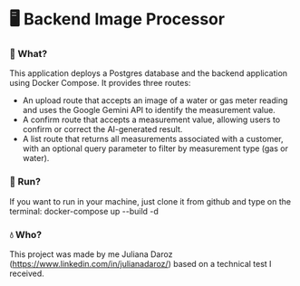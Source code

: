 # 🖥️ Backend Image Processor

### 💾 What?
This application deploys a Postgres database and the backend application using Docker Compose. It provides three routes:
- An upload route that accepts an image of a water or gas meter reading and uses the Google Gemini API to identify the measurement value.
- A confirm route that accepts a measurement value, allowing users to confirm or correct the AI-generated result.
- A list route that returns all measurements associated with a customer, with an optional query parameter to filter by measurement type (gas or water).

### 💨 Run?
If you want to run in your machine, just clone it from github and type on the terminal:
     docker-compose up --build -d
     

### 💧 Who?
This project was made by me Juliana Daroz (https://www.linkedin.com/in/julianadaroz/) based on a technical test I received.